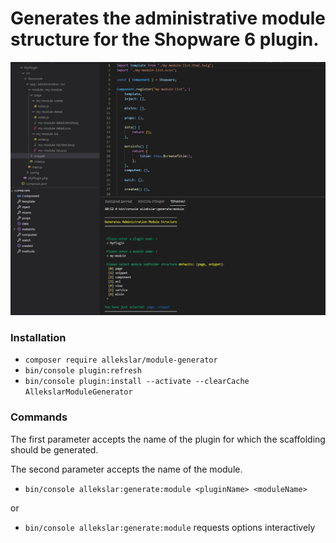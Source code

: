 # Generates the administrative module structure for the Shopware 6 plugin.

![Generates Administration Module Structure](module-generator.jpg)

### Installation

- `composer require allekslar/module-generator`
- `bin/console plugin:refresh`
- `bin/console plugin:install --activate --clearCache  AllekslarModuleGenerator`

### Commands
The first parameter accepts the name of the plugin for which the scaffolding should be generated.

The second parameter accepts the name of the module. 

- `bin/console allekslar:generate:module <pluginName> <moduleName>`

or

- `bin/console allekslar:generate:module`  requests options interactively
